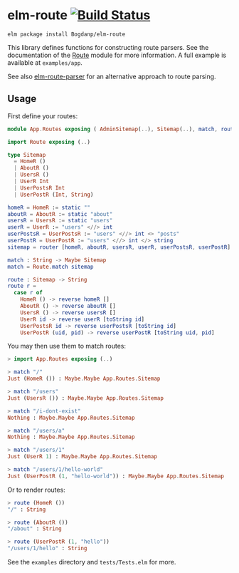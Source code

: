 # elm-route [![Build Status](https://travis-ci.org/Bogdanp/elm-route.svg)](https://travis-ci.org/Bogdanp/elm-route)

``` shell
elm package install Bogdanp/elm-route
```

This library defines functions for constructing route parsers.  See
the documentation of the [Route](src/Route.elm) module for more
information.  A full example is available at `examples/app`.

See also [elm-route-parser][erp] for an alternative approach to route
parsing.

## Usage

First define your routes:

```elm
module App.Routes exposing ( AdminSitemap(..), Sitemap(..), match, route )

import Route exposing (..)

type Sitemap
  = HomeR ()
  | AboutR ()
  | UsersR ()
  | UserR Int
  | UserPostsR Int
  | UserPostR (Int, String)

homeR = HomeR := static ""
aboutR = AboutR := static "about"
usersR = UsersR := static "users"
userR = UserR := "users" <//> int
userPostsR = UserPostsR := "users" <//> int <> "posts"
userPostR = UserPostR := "users" <//> int </> string
sitemap = router [homeR, aboutR, usersR, userR, userPostsR, userPostR]

match : String -> Maybe Sitemap
match = Route.match sitemap

route : Sitemap -> String
route r =
  case r of
    HomeR () -> reverse homeR []
    AboutR () -> reverse aboutR []
    UsersR () -> reverse usersR []
    UserR id -> reverse userR [toString id]
    UserPostsR id -> reverse userPostsR [toString id]
    UserPostR (uid, pid) -> reverse userPostR [toString uid, pid]
```

You may then use them to match routes:

```elm
> import App.Routes exposing (..)

> match "/"
Just (HomeR ()) : Maybe.Maybe App.Routes.Sitemap

> match "/users"
Just (UsersR ()) : Maybe.Maybe App.Routes.Sitemap

> match "/i-dont-exist"
Nothing : Maybe.Maybe App.Routes.Sitemap

> match "/users/a"
Nothing : Maybe.Maybe App.Routes.Sitemap

> match "/users/1"
Just (UserR 1) : Maybe.Maybe App.Routes.Sitemap

> match "/users/1/hello-world"
Just (UserPostR (1, "hello-world")) : Maybe.Maybe App.Routes.Sitemap
```

Or to render routes:

```elm
> route (HomeR ())
"/" : String

> route (AboutR ())
"/about" : String

> route (UserPostR (1, "hello"))
"/users/1/hello" : String
```

See the `examples` directory and `tests/Tests.elm` for more.


[erp]: https://github.com/etaque/elm-route-parser
